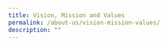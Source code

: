 ```yaml
---
title: Vision, Mission and Values
permalink: /about-us/vision-mission-values/
description: ""
---
```

